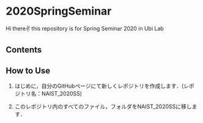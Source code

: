 # 2020SpringSeminar
Hi there✌️ this repository is for Spring Seminar 2020 in Ubi Lab

## Contents



## How to Use
1. はじめに，自分のGitHubページにて新しくレポジトリを作成します．(レポジトリ名：NAIST_2020SS)


2. このレポジトリ内のすべてのファイル，フォルダをNAIST_2020SSに移します．
